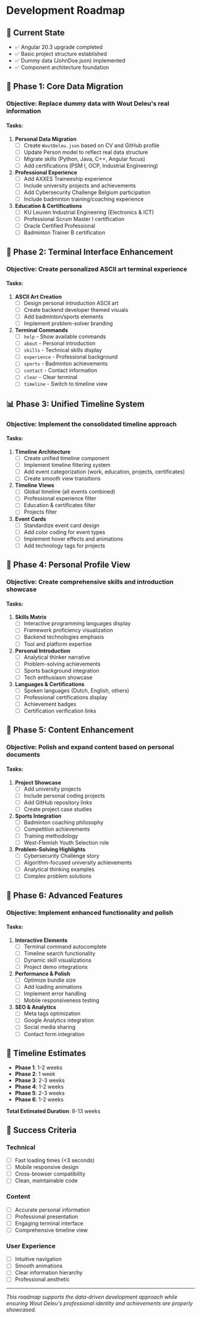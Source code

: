 # Development Roadmap

## 🎯 Current State
- ✅ Angular 20.3 upgrade completed
- ✅ Basic project structure established
- ✅ Dummy data (JohnDoe.json) implemented
- ✅ Component architecture foundation

## 🚀 Phase 1: Core Data Migration
### Objective: Replace dummy data with Wout Deleu's real information

#### Tasks:
1. **Personal Data Migration**
   - [ ] Create `WoutDeleu.json` based on CV and GitHub profile
   - [ ] Update Person model to reflect real data structure
   - [ ] Migrate skills (Python, Java, C++, Angular focus)
   - [ ] Add certifications (PSM I, OCP, Industrial Engineering)

2. **Professional Experience**
   - [ ] Add AXXES Traineeship experience
   - [ ] Include university projects and achievements
   - [ ] Add Cybersecurity Challenge Belgium participation
   - [ ] Include badminton training/coaching experience

3. **Education & Certifications**
   - [ ] KU Leuven Industrial Engineering (Electronics & ICT)
   - [ ] Professional Scrum Master I certification
   - [ ] Oracle Certified Professional
   - [ ] Badminton Trainer B certification

## 🎨 Phase 2: Terminal Interface Enhancement
### Objective: Create personalized ASCII art terminal experience

#### Tasks:
1. **ASCII Art Creation**
   - [ ] Design personal introduction ASCII art
   - [ ] Create backend developer themed visuals
   - [ ] Add badminton/sports elements
   - [ ] Implement problem-solver branding

2. **Terminal Commands**
   - [ ] `help` - Show available commands
   - [ ] `about` - Personal introduction
   - [ ] `skills` - Technical skills display
   - [ ] `experience` - Professional background
   - [ ] `sports` - Badminton achievements
   - [ ] `contact` - Contact information
   - [ ] `clear` - Clear terminal
   - [ ] `timeline` - Switch to timeline view

## 📊 Phase 3: Unified Timeline System
### Objective: Implement the consolidated timeline approach

#### Tasks:
1. **Timeline Architecture**
   - [ ] Create unified timeline component
   - [ ] Implement timeline filtering system
   - [ ] Add event categorization (work, education, projects, certificates)
   - [ ] Create smooth view transitions

2. **Timeline Views**
   - [ ] Global timeline (all events combined)
   - [ ] Professional experience filter
   - [ ] Education & certificates filter
   - [ ] Projects filter

3. **Event Cards**
   - [ ] Standardize event card design
   - [ ] Add color coding for event types
   - [ ] Implement hover effects and animations
   - [ ] Add technology tags for projects

## 👤 Phase 4: Personal Profile View
### Objective: Create comprehensive skills and introduction showcase

#### Tasks:
1. **Skills Matrix**
   - [ ] Interactive programming languages display
   - [ ] Framework proficiency visualization
   - [ ] Backend technologies emphasis
   - [ ] Tool and platform expertise

2. **Personal Introduction**
   - [ ] Analytical thinker narrative
   - [ ] Problem-solving achievements
   - [ ] Sports background integration
   - [ ] Tech enthusiasm showcase

3. **Languages & Certifications**
   - [ ] Spoken languages (Dutch, English, others)
   - [ ] Professional certifications display
   - [ ] Achievement badges
   - [ ] Certification verification links

## 🎯 Phase 5: Content Enhancement
### Objective: Polish and expand content based on personal documents

#### Tasks:
1. **Project Showcase**
   - [ ] Add university projects
   - [ ] Include personal coding projects
   - [ ] Add GitHub repository links
   - [ ] Create project case studies

2. **Sports Integration**
   - [ ] Badminton coaching philosophy
   - [ ] Competition achievements
   - [ ] Training methodology
   - [ ] West-Flemish Youth Selection role

3. **Problem-Solving Highlights**
   - [ ] Cybersecurity Challenge story
   - [ ] Algorithm-focused university achievements
   - [ ] Analytical thinking examples
   - [ ] Complex problem solutions

## 🚀 Phase 6: Advanced Features
### Objective: Implement enhanced functionality and polish

#### Tasks:
1. **Interactive Elements**
   - [ ] Terminal command autocomplete
   - [ ] Timeline search functionality
   - [ ] Dynamic skill visualizations
   - [ ] Project demo integrations

2. **Performance & Polish**
   - [ ] Optimize bundle size
   - [ ] Add loading animations
   - [ ] Implement error handling
   - [ ] Mobile responsiveness testing

3. **SEO & Analytics**
   - [ ] Meta tags optimization
   - [ ] Google Analytics integration
   - [ ] Social media sharing
   - [ ] Contact form integration

## 📅 Timeline Estimates

- **Phase 1**: 1-2 weeks
- **Phase 2**: 1 week
- **Phase 3**: 2-3 weeks
- **Phase 4**: 1-2 weeks
- **Phase 5**: 2-3 weeks
- **Phase 6**: 1-2 weeks

**Total Estimated Duration**: 8-13 weeks

## 🎯 Success Criteria

### Technical
- [ ] Fast loading times (<3 seconds)
- [ ] Mobile responsive design
- [ ] Cross-browser compatibility
- [ ] Clean, maintainable code

### Content
- [ ] Accurate personal information
- [ ] Professional presentation
- [ ] Engaging terminal interface
- [ ] Comprehensive timeline view

### User Experience
- [ ] Intuitive navigation
- [ ] Smooth animations
- [ ] Clear information hierarchy
- [ ] Professional aesthetic

---

*This roadmap supports the data-driven development approach while ensuring Wout Deleu's professional identity and achievements are properly showcased.*